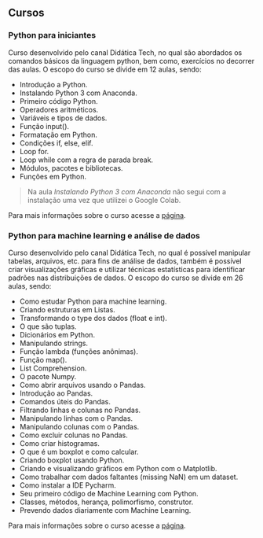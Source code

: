 ## Cursos
### Python para iniciantes
Curso desenvolvido pelo canal Didática Tech, no qual são abordados os comandos básicos da linguagem python, bem como,  exercícios no decorrer das aulas.
O escopo do curso se divide em 12 aulas, sendo:

 - Introdução a Python.
 - Instalando Python 3 com Anaconda.
 - Primeiro código Python.
 - Operadores aritméticos.
 - Variáveis e tipos de dados.
 - Função input().
 - Formatação em Python.
 - Condições if, else, elif.
 - Loop for.
 - Loop while com a regra de parada break.
 - Módulos, pacotes e bibliotecas.
 - Funções em Python.

> Na aula *Instalando Python 3 com Anaconda* não segui com a instalação uma vez que utilizei o Google Colab.

Para mais informações sobre o curso acesse a [página](https://didatica.tech/curso-de-python-online-para-iniciantes/).

### Python para machine learning e análise de dados
Curso desenvolvido pelo canal Didática Tech, no qual é possível manipular tabelas, arquivos, etc. para fins de análise de dados, também é possível criar visualizações gráficas e utilizar técnicas estatísticas para identificar padrões nas distribuições de dados.
O escopo do curso se divide em 26  aulas, sendo:

 - Como estudar Python para machine learning.
 - Criando estruturas em Listas.
 - Transformando o type dos dados (float e int).
 - O que são tuplas.
 - Dicionários em Python.
 - Manipulando strings.
 - Função lambda (funções anônimas).
 - Função map().
 - List Comprehension.
 - O pacote Numpy.
 - Como abrir arquivos usando o Pandas.
 - Introdução ao Pandas.
 - Comandos úteis do Pandas.
 - Filtrando linhas e colunas no Pandas.
 - Manipulando linhas com o Pandas.
 - Manipulando colunas com o Pandas.
 - Como excluir colunas no Pandas.
 - Como criar histogramas.
 - O que é um boxplot e como calcular.
 - Criando boxplot usando Python.
 - Criando e visualizando gráficos em Python com o Matplotlib.
 - Como trabalhar com dados faltantes (missing NaN) em um dataset.
 - Como instalar a IDE Pycharm.
 - Seu primeiro código de Machine Learning com Python.
 - Classes, métodos, herança, polimorfismo, construtor.
 - Prevendo dados diariamente com Machine Learning.

Para mais informações sobre o curso acesse a [página](https://didatica.tech/curso-de-python-para-machine-learning-e-ciencia-de-dados-gratuito/).
